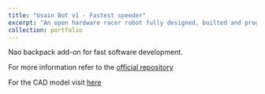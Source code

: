 ```yaml
---
title: "Usain Bot v1 - Fastest speeder"
excerpt: "An open hardware racer robot fully designed, builted and programmed in Fablab U. de Chile<br/><img src='/images/usain/bot1.JPG'>"
collection: portfolio
---
```


Nao backpack add-on for fast software development.

For more information refer to the [official repository](https://github.com/uchile-robotics/nao-backpack)

For the CAD model visit [here](https://grabcad.com/library/nao-robot-backpack-1)
